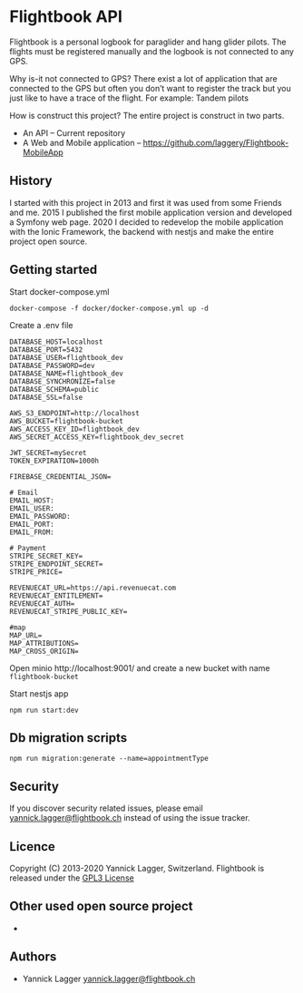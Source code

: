 # Flightbook API
Flightbook is a personal logbook for paraglider and hang glider pilots. The flights must be registered manually and the logbook is not connected to any GPS.

Why is-it not connected to GPS?
There exist a lot of application that are connected to the GPS but often you don’t want to register the track but you just like to have a trace of the flight. For example: Tandem pilots

How is construct this project?
The entire project is construct in two parts.
- An API – Current repository
- A Web and Mobile application – https://github.com/laggery/Flightbook-MobileApp

## History
I started with this project in 2013 and first it was used from some Friends and me. 2015 I published the first mobile application version and developed a Symfony web page. 2020 I decided to redevelop the mobile application with the Ionic Framework, the backend with nestjs and make the entire project open source.

## Getting started

Start docker-compose.yml
```
docker-compose -f docker/docker-compose.yml up -d
```

Create a .env file
```
DATABASE_HOST=localhost
DATABASE_PORT=5432
DATABASE_USER=flightbook_dev
DATABASE_PASSWORD=dev
DATABASE_NAME=flightbook_dev
DATABASE_SYNCHRONIZE=false
DATABASE_SCHEMA=public
DATABASE_SSL=false

AWS_S3_ENDPOINT=http://localhost
AWS_BUCKET=flightbook-bucket
AWS_ACCESS_KEY_ID=flightbook_dev
AWS_SECRET_ACCESS_KEY=flightbook_dev_secret

JWT_SECRET=mySecret
TOKEN_EXPIRATION=1000h

FIREBASE_CREDENTIAL_JSON=

# Email
EMAIL_HOST:
EMAIL_USER:
EMAIL_PASSWORD:
EMAIL_PORT:
EMAIL_FROM:

# Payment
STRIPE_SECRET_KEY=
STRIPE_ENDPOINT_SECRET=
STRIPE_PRICE=

REVENUECAT_URL=https://api.revenuecat.com
REVENUECAT_ENTITLEMENT=
REVENUECAT_AUTH=
REVENUECAT_STRIPE_PUBLIC_KEY=

#map
MAP_URL=
MAP_ATTRIBUTIONS=
MAP_CROSS_ORIGIN=
```

Open minio http://localhost:9001/ and create a new bucket with name `flightbook-bucket`

Start nestjs app
```
npm run start:dev
```

## Db migration scripts
```
npm run migration:generate --name=appointmentType
```

## Security
If you discover security related issues, please email yannick.lagger@flightbook.ch instead of using the issue tracker.

## Licence
Copyright (C) 2013-2020 Yannick Lagger, Switzerland.
Flightbook is released under the [GPL3 License](https://opensource.org/licenses/GPL-3.0)

## Other used open source project
- 

## Authors
- Yannick Lagger yannick.lagger@flightbook.ch